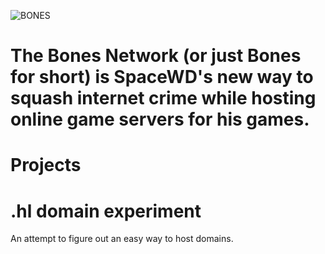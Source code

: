 ![BONES](https://github.com/spacewdonline/.github/blob/main/swdonline.png)
# The Bones Network (or just Bones for short) is SpaceWD's new way to squash internet crime while hosting online game servers for his games.
# Projects
# .hl domain experiment
An attempt to figure out an easy way to host domains.
